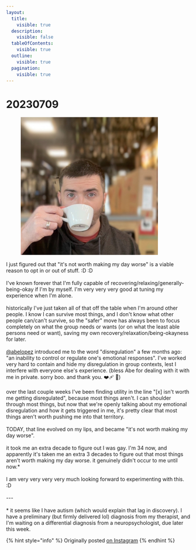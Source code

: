 ```yaml
---
layout:
  title:
    visible: true
  description:
    visible: false
  tableOfContents:
    visible: true
  outline:
    visible: true
  pagination:
    visible: true
---
```


# 20230709

<div align="left">

<figure><img src="../../.gitbook/assets/image (48).png" alt="" width="375"><figcaption></figcaption></figure>

</div>

I just figured out that "it's not worth making my day worse" is a viable reason to opt in or out of stuff. :D :D\
\
I've known forever that I'm fully capable of recovering/relaxing/generally-being-okay if I'm by myself. I'm very very very good at tuning my experience when I'm alone.\
\
historically I've just taken all of that off the table when I'm around other people. I know I can survive most things, and I don't know what other people can/can't survive, so the "safer" move has always been to focus completely on what the group needs or wants (or on what the least able persons need or want), saving my own recovery/relaxation/being-okayness for later.\
\
[@abelopez](https://www.instagram.com/abelopez/) introduced me to the word "disregulation" a few months ago: "an inability to control or regulate one's emotional responses". I've worked very hard to contain and hide my disregulation in group contexts, lest I interfere with everyone else's experience. (bless Abe for dealing with it with me in private. sorry boo. and thank you. ❤️‍🩹 🌱)\
\
over the last couple weeks I've been finding utility in the line "\[x] isn't worth me getting disregulated", because most things aren't. I can shoulder through most things, but now that we're openly talking about my emotional disregulation and how it gets triggered in me, it's pretty clear that most things aren't worth pushing me into that territory.\
\
TODAY, that line evolved on my lips, and became "it's not worth making my day worse".\
\
it took me an extra decade to figure out I was gay. I'm 34 now, and apparently it's taken me an extra 3 decades to figure out that most things aren't worth making my day worse. it genuinely didn't occur to me until now.\*\
\
I am very very very very much looking forward to experimenting with this. :D\
\
\---\
\
\* it seems like I have autism (which would explain that lag in discovery). I have a preliminary (but firmly delivered lol) diagnosis from my therapist, and I'm waiting on a differential diagnosis from a neuropsychologist, due later this week.

{% hint style="info" %}
Originally posted [on Instagram](https://www.instagram.com/p/Cue\_wqsJ81J)
{% endhint %}
